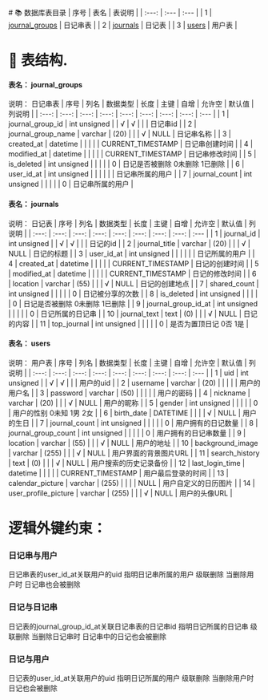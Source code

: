 ﻿﻿# 📚 数据库表目录
 | 序号 | 表名 | 表说明 | 
 | :---: | :--- | :--- | 
 | 1 | [journal_groups](#journal_groups) | 日记串表 | 
 | 2 | [journals](#journals) | 日记表 | 
 | 3 | [users](#users) | 用户表 | 
# 📒 表结构.
#### 表名： journal_groups
说明： 日记串表
| 序号 | 列名 | 数据类型 | 长度 | 主键 | 自增 | 允许空 | 默认值 | 列说明 |
| :---: | :---: | :---: | :---: | :---: | :---: | :---: | :---: | :--- |
| 1 | journal_group_id | int unsigned |  | √ | √ |  |  | 日记串id |
| 2 | journal_group_name | varchar | (20) |  |  | √ | NULL | 日记串名称 |
| 3 | created_at | datetime |  |  |  |  | CURRENT_TIMESTAMP | 日记串创建时间 |
| 4 | modified_at | datetime |  |  |  |  | CURRENT_TIMESTAMP | 日记串修改时间 |
| 5 | is_deleted | int unsigned |  |  |  |  | 0 | 日记是否被删除 0未删除 1已删除 |
| 6 | user_id_at | int unsigned |  |  |  |  |  | 日记串所属的用户 |
| 7 | journal_count | int unsigned |  |  |  |  | 0 | 日记串所属的用户 |

#### 表名： journals
说明： 日记表
| 序号 | 列名 | 数据类型 | 长度 | 主键 | 自增 | 允许空 | 默认值 | 列说明 |
| :---: | :---: | :---: | :---: | :---: | :---: | :---: | :---: | :--- |
| 1 | journal_id | int unsigned |  | √ | √ |  |  | 日记的id |
| 2 | journal_title | varchar | (20) |  |  | √ | NULL | 日记的标题 |
| 3 | user_id_at | int unsigned |  |  |  |  |  | 日记所属的用户 |
| 4 | created_at | datetime |  |  |  |  | CURRENT_TIMESTAMP | 日记的创建时间 |
| 5 | modified_at | datetime |  |  |  |  | CURRENT_TIMESTAMP | 日记的修改时间 |
| 6 | location | varchar | (55) |  |  | √ | NULL | 日记的创建地点 |
| 7 | shared_count | int unsigned |  |  |  |  | 0 | 日记被分享的次数 |
| 8 | is_deleted | int unsigned |  |  |  |  | 0 | 日记是否被删除 0未删除 1已删除 |
| 9 | journal_group_id_at | int unsigned |  |  |  |   | 0 | 日记所属的日记串 |
| 10 | journal_text | text | (0) |  |  | √ | NULL | 日记的内容 |
| 11 | top_journal | int unsigned |  |  |  |  | 0 | 是否为置顶日记 0否 1是 |

#### 表名： users
说明： 用户表
| 序号 | 列名 | 数据类型 | 长度 | 主键 | 自增 | 允许空 | 默认值 | 列说明 |
| :---: | :---: | :---: | :---: | :---: | :---: | :---: | :---: | :--- |
| 1 | uid | int unsigned |  | √ | √ |  |  | 用户的uid |
| 2 | username | varchar | (20) |  |  |  |  | 用户的用户名 |
| 3 | password | varchar | (50) |  |  |  |  | 用户的密码 |
| 4 | nickname | varchar | (20) |  |  | √ | NULL | 用户的昵称 |
| 5 | gender | int unsigned |  |  |  |  | 0 | 用户的性别 0未知 1男 2女 |
| 6 | birth_date | DATETIME |  |  |  | √ | NULL | 用户的生日 |
| 7 | journal_count | int unsigned |  |  |  |  | 0 | 用户拥有的日记数量 |
| 8 | journal_group_count | int unsigned |  |  |  |  | 0 | 用户拥有的日记串数量 |
| 9 | location | varchar | (55) |  |  | √ | NULL | 用户的地址 |
| 10 | background_image | varchar | (255) |  |  | √ | NULL | 用户界面的背景图片URL |
| 11 | search_history | text | (0) |  |  | √ | NULL | 用户搜索的历史记录备份 |
| 12 | last_login_time | datetime |  |  |  |  | CURRENT_TIMESTAMP | 用户最后登录的时间 |
| 13 | calendar_picture | varchar | (255) |  |  |  | NULL | 用户自定义的日历图片 |
| 14 | user_profile_picture | varchar | (255) |  |  | √ | NULL | 用户的头像URL |

# 逻辑外键约束：

### **日记串与用户**

 日记串表的user_id_at关联用户的uid 指明日记串所属的用户 级联删除 当删除用户时 日记串也会被删除

### **日记与日记串**

 日记表的journal_group_id_at关联日记串表的日记串id 指明日记所属的日记串 级联删除 当删除日记串时 日记串中的日记也会被删除

### **日记与用户**

 日记表的user_id_at关联用户的uid 指明日记所属的用户 级联删除 当删除用户时 日记也会被删除
